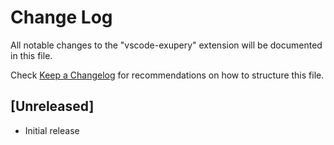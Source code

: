 # Change Log

All notable changes to the "vscode-exupery" extension will be documented in this file.

Check [Keep a Changelog](http://keepachangelog.com/) for recommendations on how to structure this file.

## [Unreleased]

- Initial release
